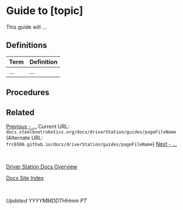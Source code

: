 # Guide to [topic]

This guide will ...

## Definitions

| Term | Definition |
| --- | --- |
| ... | ... |

## Procedures

## Related

[Previous - ...](...)
Current URL: `docs.steelbootrobotics.org/docs/driverStation/guides/pageFileName` (Alternate URL: `frc6506.github.io/docs/driverStation/guides/pageFileName`)
[Next - ...](...)

<br>

[Driver Station Docs Overview](https://frc6506.github.io/docs/driverStation/overview)

[Docs Site Index](https://frc6506.github.io/docs/index)

<br>

_Updated YYYYMMDDTHHmm PT_
